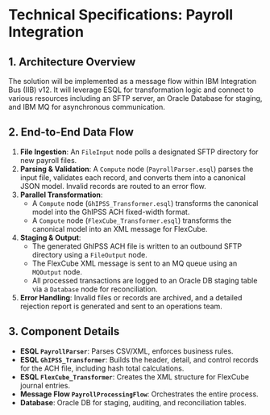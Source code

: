 # Technical Specifications: Payroll Integration

## 1. Architecture Overview
The solution will be implemented as a message flow within IBM Integration Bus (IIB) v12. It will leverage ESQL for transformation logic and connect to various resources including an SFTP server, an Oracle Database for staging, and IBM MQ for asynchronous communication.

## 2. End-to-End Data Flow
1.  **File Ingestion**: An `FileInput` node polls a designated SFTP directory for new payroll files.
2.  **Parsing & Validation**: A `Compute` node (`PayrollParser.esql`) parses the input file, validates each record, and converts them into a canonical JSON model. Invalid records are routed to an error flow.
3.  **Parallel Transformation**:
    *   A `Compute` node (`GhIPSS_Transformer.esql`) transforms the canonical model into the GhIPSS ACH fixed-width format.
    *   A `Compute` node (`FlexCube_Transformer.esql`) transforms the canonical model into an XML message for FlexCube.
4.  **Staging & Output**:
    *   The generated GhIPSS ACH file is written to an outbound SFTP directory using a `FileOutput` node.
    *   The FlexCube XML message is sent to an MQ queue using an `MQOutput` node.
    *   All processed transactions are logged to an Oracle DB staging table via a `Database` node for reconciliation.
5.  **Error Handling**: Invalid files or records are archived, and a detailed rejection report is generated and sent to an operations team.

## 3. Component Details
- **ESQL `PayrollParser`**: Parses CSV/XML, enforces business rules.
- **ESQL `GhIPSS_Transformer`**: Builds the header, detail, and control records for the ACH file, including hash total calculations.
- **ESQL `FlexCube_Transformer`**: Creates the XML structure for FlexCube journal entries.
- **Message Flow `PayrollProcessingFlow`**: Orchestrates the entire process.
- **Database**: Oracle DB for staging, auditing, and reconciliation tables.